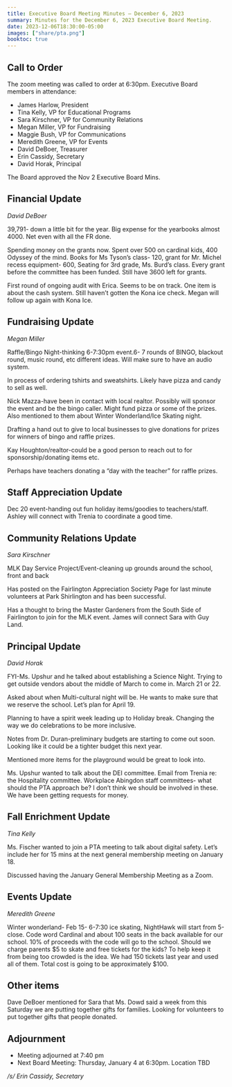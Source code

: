 ```yaml
---
title: Executive Board Meeting Minutes — December 6, 2023
summary: Minutes for the December 6, 2023 Executive Board Meeting.
date: 2023-12-06T18:30:00-05:00
images: ["share/pta.png"]
booktoc: true
---
```


## Call to Order

The zoom meeting was called to order at 6:30pm. Executive Board members in attendance:

- James Harlow, President
- Tina Kelly, VP for Educational Programs
- Sara Kirschner, VP for Community Relations
- Megan Miller, VP for Fundraising
- Maggie Bush, VP for Communications
- Meredith Greene, VP for Events
- David DeBoer, Treasurer
- Erin Cassidy, Secretary
- David Horak, Principal

The Board approved the Nov 2 Executive Board Mins. 

## Financial Update
*David DeBoer*

39,791- down a little bit for the year. Big expense for the yearbooks almost 4000. Net even with all the FR done.

Spending money on the grants now. Spent over 500 on cardinal kids, 400 Odyssey of the mind. Books for Ms Tyson’s class- 120, grant for Mr. Michel recess equipment- 600, Seating for 3rd grade, Ms. Burd’s class. Every grant before the committee has been funded. Still have 3600 left for grants.

First round of ongoing audit with Erica. Seems to be on track. One item is about the cash system. Still haven’t gotten the Kona ice check. Megan will follow up again with Kona Ice.

## Fundraising Update
*Megan Miller*

Raffle/Bingo Night-thinking 6-7:30pm event.6- 7 rounds of BINGO, blackout round, music round, etc different ideas. Will make sure to have an audio system.

In process of ordering tshirts and sweatshirts. Likely have pizza and candy to sell as well.

Nick Mazza-have been in contact with local realtor. Possibly will sponsor the event and be the bingo caller. Might fund pizza or some of the prizes. Also mentioned to them about Winter Wonderland/Ice Skating night.

Drafting a hand out to give to local businesses to give donations for prizes for winners of bingo and raffle prizes.

Kay Houghton/realtor-could be a good person to reach out to for sponsorship/donating items etc.

Perhaps have teachers donating a “day with the teacher” for raffle prizes.

## Staff Appreciation Update

Dec 20 event-handing out fun holiday items/goodies to teachers/staff. Ashley will connect with Trenia to coordinate a good time.

## Community Relations Update
*Sara Kirschner* 

MLK Day Service Project/Event-cleaning up grounds around the school, front and back

Has posted on the Fairlington Appreciation Society Page for last minute volunteers at Park Shirlington and has been successful.

Has a thought to bring the Master Gardeners from the South Side of Fairlington to join for the MLK event. James will connect Sara with Guy Land.

## Principal Update
*David Horak*

FYI-Ms. Upshur and he talked about establishing a Science Night. Trying to get outside vendors about the middle of March to come in. March 21 or 22.

Asked about when Multi-cultural night will be. He wants to make sure that we reserve the school. Let’s plan for April 19.

Planning to have a spirit week leading up to Holiday break. Changing the way we do celebrations to be more inclusive.

Notes from Dr. Duran-preliminary budgets are starting to come out soon. Looking like it could be a tighter budget this next year.

Mentioned more items for the playground would be great to look into.

Ms. Upshur wanted to talk about the DEI committee. Email from Trenia re: the Hospitality committee. Workplace Abingdon staff committees- what should the PTA approach be? I don’t think we should be involved in these. We have been getting requests for money.

## Fall Enrichment Update
*Tina Kelly* 

Ms. Fischer wanted to join a PTA meeting to talk about digital safety. Let’s include her for 15 mins at the next general membership meeting on January 18.

Discussed having the January General Membership Meeting as a Zoom.

## Events Update
*Meredith Greene* 

Winter wonderland- Feb 15- 6-7:30 ice skating, NightHawk will start from 5-close. Code word Cardinal and about 100 seats in the back available for our school. 10% of proceeds with the code will go to the school. Should we charge parents $5 to skate and free tickets for the kids? To help keep it from being too crowded is the idea. We had 150 tickets last year and used all of them. Total cost is going to be approximately $100.

## Other items

Dave DeBoer mentioned for Sara that Ms. Dowd said a week from this Saturday we are putting together gifts for families. Looking for volunteers to put together gifts that people donated.

## Adjournment

- Meeting adjourned at 7:40 pm
- Next Board Meeting: Thursday, January 4 at 6:30pm. Location TBD

*/s/ Erin Cassidy, Secretary* 